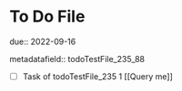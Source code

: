 # To Do File

due:: 2022-09-16

metadatafield:: todoTestFile_235_88

- [ ] Task of todoTestFile_235 1 [[Query me]]
